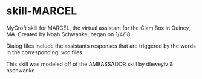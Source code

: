 # skill-MARCEL
MyCroft skill for MARCEL, the virtual assistant for the Clam Box in Quincy, MA. Created by Noah Schwanke, began on 1/4/18

Dialog files include the assistants responses that are triggered by the words in the corresponding .voc files.

This skill was modeled off of the AMBASSADOR skill by dleweyiv & nschwanke

